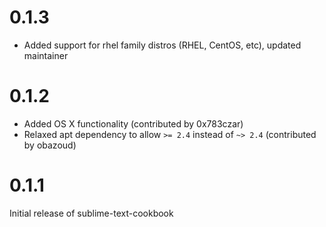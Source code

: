 # 0.1.3

* Added support for rhel family distros (RHEL, CentOS, etc), updated maintainer

# 0.1.2

* Added OS X functionality (contributed by 0x783czar)
* Relaxed apt dependency to allow ``>= 2.4`` instead of ``~> 2.4`` (contributed by obazoud)

# 0.1.1

Initial release of sublime-text-cookbook